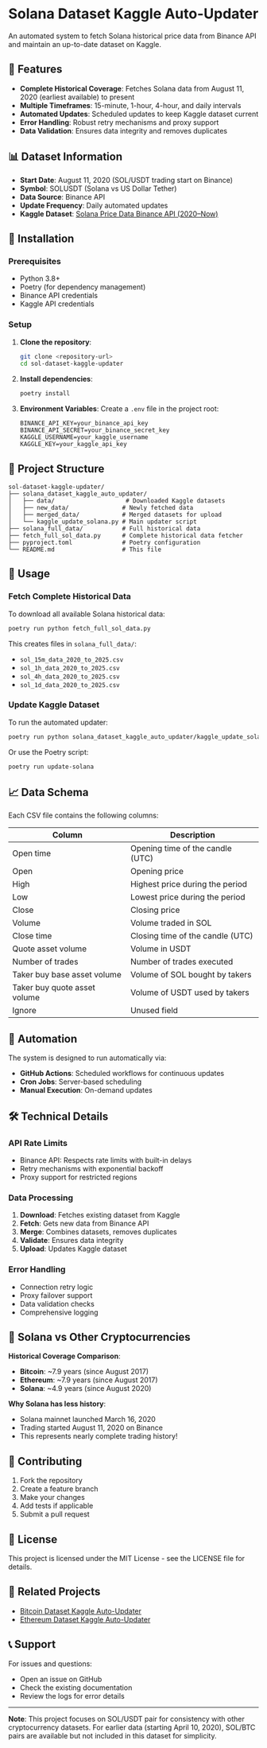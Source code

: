 # Solana Dataset Kaggle Auto-Updater

An automated system to fetch Solana historical price data from Binance API and maintain an up-to-date dataset on Kaggle.

## 🚀 Features

- **Complete Historical Coverage**: Fetches Solana data from August 11, 2020 (earliest available) to present
- **Multiple Timeframes**: 15-minute, 1-hour, 4-hour, and daily intervals
- **Automated Updates**: Scheduled updates to keep Kaggle dataset current
- **Error Handling**: Robust retry mechanisms and proxy support
- **Data Validation**: Ensures data integrity and removes duplicates

## 📊 Dataset Information

- **Start Date**: August 11, 2020 (SOL/USDT trading start on Binance)
- **Symbol**: SOLUSDT (Solana vs US Dollar Tether)
- **Data Source**: Binance API
- **Update Frequency**: Daily automated updates
- **Kaggle Dataset**: [Solana Price Data Binance API (2020–Now)](https://kaggle.com/datasets/novandraanugrah/solana-price-data-binance-api-2020now)

## 🔧 Installation

### Prerequisites

- Python 3.8+
- Poetry (for dependency management)
- Binance API credentials
- Kaggle API credentials

### Setup

1. **Clone the repository**:

      ```bash
      git clone <repository-url>
      cd sol-dataset-kaggle-updater
      ```

2. **Install dependencies**:

      ```bash
      poetry install
      ```

3. **Environment Variables**:
   Create a `.env` file in the project root:
      ```
      BINANCE_API_KEY=your_binance_api_key
      BINANCE_API_SECRET=your_binance_secret_key
      KAGGLE_USERNAME=your_kaggle_username
      KAGGLE_KEY=your_kaggle_api_key
      ```

## 📁 Project Structure

```
sol-dataset-kaggle-updater/
├── solana_dataset_kaggle_auto_updater/
│   ├── data/                    # Downloaded Kaggle datasets
│   ├── new_data/               # Newly fetched data
│   ├── merged_data/            # Merged datasets for upload
│   └── kaggle_update_solana.py # Main updater script
├── solana_full_data/           # Full historical data
├── fetch_full_sol_data.py      # Complete historical data fetcher
├── pyproject.toml              # Poetry configuration
└── README.md                   # This file
```

## 🎯 Usage

### Fetch Complete Historical Data

To download all available Solana historical data:

```bash
poetry run python fetch_full_sol_data.py
```

This creates files in `solana_full_data/`:

- `sol_15m_data_2020_to_2025.csv`
- `sol_1h_data_2020_to_2025.csv`
- `sol_4h_data_2020_to_2025.csv`
- `sol_1d_data_2020_to_2025.csv`

### Update Kaggle Dataset

To run the automated updater:

```bash
poetry run python solana_dataset_kaggle_auto_updater/kaggle_update_solana.py
```

Or use the Poetry script:

```bash
poetry run update-solana
```

## 📈 Data Schema

Each CSV file contains the following columns:

| Column                       | Description                      |
| ---------------------------- | -------------------------------- |
| Open time                    | Opening time of the candle (UTC) |
| Open                         | Opening price                    |
| High                         | Highest price during the period  |
| Low                          | Lowest price during the period   |
| Close                        | Closing price                    |
| Volume                       | Volume traded in SOL             |
| Close time                   | Closing time of the candle (UTC) |
| Quote asset volume           | Volume in USDT                   |
| Number of trades             | Number of trades executed        |
| Taker buy base asset volume  | Volume of SOL bought by takers   |
| Taker buy quote asset volume | Volume of USDT used by takers    |
| Ignore                       | Unused field                     |

## 🔄 Automation

The system is designed to run automatically via:

- **GitHub Actions**: Scheduled workflows for continuous updates
- **Cron Jobs**: Server-based scheduling
- **Manual Execution**: On-demand updates

## 🛠️ Technical Details

### API Rate Limits

- Binance API: Respects rate limits with built-in delays
- Retry mechanisms with exponential backoff
- Proxy support for restricted regions

### Data Processing

1. **Download**: Fetches existing dataset from Kaggle
2. **Fetch**: Gets new data from Binance API
3. **Merge**: Combines datasets, removes duplicates
4. **Validate**: Ensures data integrity
5. **Upload**: Updates Kaggle dataset

### Error Handling

- Connection retry logic
- Proxy failover support
- Data validation checks
- Comprehensive logging

## 🌟 Solana vs Other Cryptocurrencies

**Historical Coverage Comparison**:

- **Bitcoin**: ~7.9 years (since August 2017)
- **Ethereum**: ~7.9 years (since August 2017)
- **Solana**: ~4.9 years (since August 2020)

**Why Solana has less history**:

- Solana mainnet launched March 16, 2020
- Trading started August 11, 2020 on Binance
- This represents nearly complete trading history!

## 📝 Contributing

1. Fork the repository
2. Create a feature branch
3. Make your changes
4. Add tests if applicable
5. Submit a pull request

## 📄 License

This project is licensed under the MIT License - see the LICENSE file for details.

## 🔗 Related Projects

- [Bitcoin Dataset Kaggle Auto-Updater](../bitcoin-dataset-kaggle-auto-updater/)
- [Ethereum Dataset Kaggle Auto-Updater](../eth-dataset-kaggle-updater/)

## 📞 Support

For issues and questions:

- Open an issue on GitHub
- Check the existing documentation
- Review the logs for error details

---

**Note**: This project focuses on SOL/USDT pair for consistency with other cryptocurrency datasets. For earlier data (starting April 10, 2020), SOL/BTC pairs are available but not included in this dataset for simplicity.
